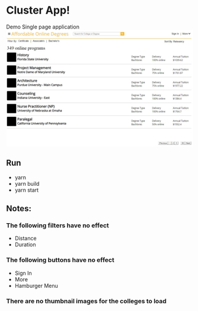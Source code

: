 # Cluster App!
> 
Demo Single page application
![](./readme/screenShot.JPG)

## Run

- yarn
- yarn build
- yarn start

## Notes:
### The following filters have no effect
- Distance
- Duration
### The following buttons have no effect
- Sign In
- More
- Hamburger Menu
### There are no thumbnail images for the colleges to load




